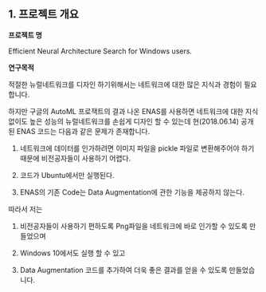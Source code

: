 ## 1. 프로젝트 개요

**프로젝트 명**

Efficient Neural Architecture Search for Windows users.

**연구목적**

적절한 뉴럴네트워크를 디자인 하기위해서는 네트워크에 대한 많은 지식과 경험이 필요합니다.

하지만 구글의 AutoML 프로잭트의 결과 나온 ENAS를 사용하면 네트워크에 대한 지식없이도 높은 성능의 뉴럴네트워크를 손쉽게 디자인 할 수 있는데 현(2018.06.14) 공개된 ENAS 코드는 다음과 같은 문제가 존재합니다.

1. 네트워크에 데이터를 인가하려면 이미지 파일을 pickle 파일로 변환해주어야 하기때문에 비전공자들이 사용하기 어렵다.

2. 코드가 Ubuntu에서만 실행된다.

3. ENAS의 기존 Code는 Data Augmentation에 관한 기능을 제공하지 않는다.

따라서 저는 

1. 비전공자들이 사용하기 편하도록 Png파일을 네트워크에 바로 인가할 수 있도록 만들었으며

2. Windows 10에서도 실행 할 수 있고

3. Data Augmentation 코드를 추가하여 더욱 좋은 결과를 얻을 수 있도록 만들었습니다.
